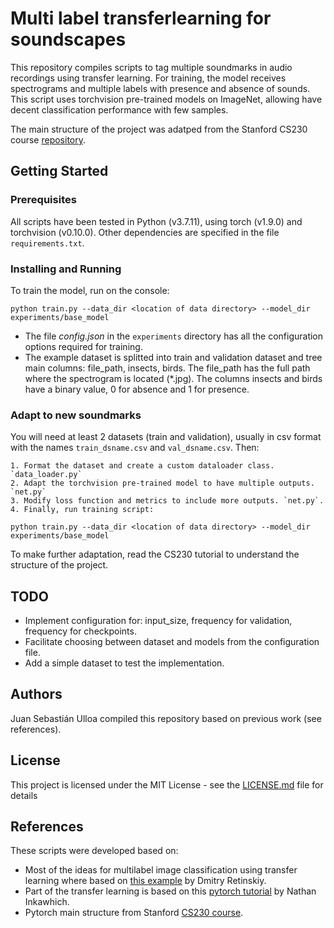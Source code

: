 # Multi label transferlearning for soundscapes 
 
This repository compiles scripts to tag multiple soundmarks in audio recordings using
transfer learning. For training, the model receives spectrograms and multiple labels 
with presence and absence of sounds. This script uses torchvision pre-trained models on 
ImageNet, allowing have decent classification performance with few samples.

The main structure of the project was adatped from the Stanford CS230 course 
[repository](https://github.com/cs230-stanford/cs230-code-examples/tree/master/pytorch/vision).

## Getting Started

### Prerequisites
All scripts have been tested in Python (v3.7.11), using torch (v1.9.0) and torchvision (v0.10.0).
Other dependencies are specified in the file `requirements.txt`. 

### Installing and Running

To train the model, run on the console:
```
python train.py --data_dir <location of data directory> --model_dir experiments/base_model
```

- The file *config.json* in the `experiments` directory has all the configuration options required for training.
- The example dataset is splitted into train and validation dataset and tree main 
columns: file_path, insects, birds. The file_path has the full path where the spectrogram
is located (*.jpg). The columns insects and birds have a binary value, 0 for absence and 1
for presence.

### Adapt to new soundmarks

You will need at least 2 datasets (train and validation), usually in csv format 
with the names `train_dsname.csv` and `val_dsname.csv`. Then:

    1. Format the dataset and create a custom dataloader class. `data_loader.py`
    2. Adapt the torchvision pre-trained model to have multiple outputs. `net.py`
    3. Modify loss function and metrics to include more outputs. `net.py`.
    4. Finally, run training script:
    
```
python train.py --data_dir <location of data directory> --model_dir experiments/base_model
```
To make further adaptation, read the CS230 tutorial to understand the structure of the project.

## TODO

- Implement configuration for: input_size, frequency for validation, frequency for checkpoints.
- Facilitate choosing between dataset and models from the configuration file.
- Add a simple dataset to test the implementation.


## Authors

Juan Sebastián Ulloa compiled this repository based on previous work (see references).

## License

This project is licensed under the MIT License - see the [LICENSE.md](LICENSE.md) file for details

## References

These scripts were developed based on:
- Most of the ideas for multilabel image classification using transfer learning where based on [this example](https://learnopencv.com/multi-label-image-classification-with-pytorch/) by Dmitry Retinskiy.
- Part of the transfer learning is based on this [pytorch tutorial](https://pytorch.org/tutorials/beginner/finetuning_torchvision_models_tutorial.html#finetuning-torchvision-models) by Nathan Inkawhich.
- Pytorch main structure from Stanford [CS230 course](https://github.com/cs230-stanford/cs230-code-examples/tree/master/pytorch/vision).

